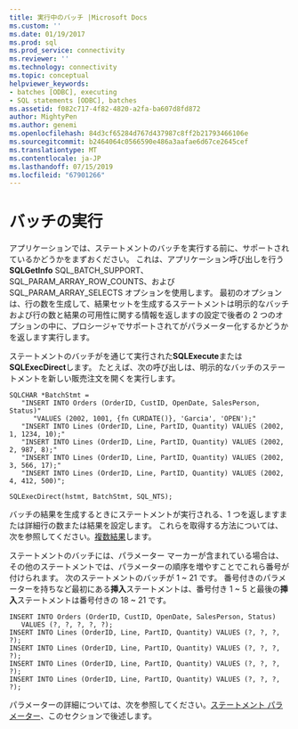 ```yaml
---
title: 実行中のバッチ |Microsoft Docs
ms.custom: ''
ms.date: 01/19/2017
ms.prod: sql
ms.prod_service: connectivity
ms.reviewer: ''
ms.technology: connectivity
ms.topic: conceptual
helpviewer_keywords:
- batches [ODBC], executing
- SQL statements [ODBC], batches
ms.assetid: f082c717-4f82-4820-a2fa-ba607d8fd872
author: MightyPen
ms.author: genemi
ms.openlocfilehash: 84d3cf65284d767d437987c8ff2b21793466106e
ms.sourcegitcommit: b2464064c0566590e486a3aafae6d67ce2645cef
ms.translationtype: MT
ms.contentlocale: ja-JP
ms.lasthandoff: 07/15/2019
ms.locfileid: "67901266"
---
```

# <a name="executing-batches"></a>バッチの実行
アプリケーションでは、ステートメントのバッチを実行する前に、サポートされているかどうかをまずおください。 これは、アプリケーション呼び出しを行う**SQLGetInfo** SQL_BATCH_SUPPORT、SQL_PARAM_ARRAY_ROW_COUNTS、および SQL_PARAM_ARRAY_SELECTS オプションを使用します。 最初のオプションは、行の数を生成して、結果セットを生成するステートメントは明示的なバッチおよび行の数と結果の可用性に関する情報を返しますの設定で後者の 2 つのオプションの中に、プロシージャでサポートされてがパラメーター化するかどうかを返します実行します。  
  
 ステートメントのバッチがを通じて実行された**SQLExecute**または**SQLExecDirect**します。 たとえば、次の呼び出しは、明示的なバッチのステートメントを新しい販売注文を開くを実行します。  
  
```  
SQLCHAR *BatchStmt =  
   "INSERT INTO Orders (OrderID, CustID, OpenDate, SalesPerson, Status)"  
      "VALUES (2002, 1001, {fn CURDATE()}, 'Garcia', 'OPEN');"  
   "INSERT INTO Lines (OrderID, Line, PartID, Quantity) VALUES (2002, 1, 1234, 10);"  
   "INSERT INTO Lines (OrderID, Line, PartID, Quantity) VALUES (2002, 2, 987, 8);"  
   "INSERT INTO Lines (OrderID, Line, PartID, Quantity) VALUES (2002, 3, 566, 17);"  
   "INSERT INTO Lines (OrderID, Line, PartID, Quantity) VALUES (2002, 4, 412, 500)";  
  
SQLExecDirect(hstmt, BatchStmt, SQL_NTS);  
```  
  
 バッチの結果を生成するときにステートメントが実行される、1 つを返しますまたは詳細行の数または結果を設定します。 これらを取得する方法については、次を参照してください。[複数結果](../../../odbc/reference/develop-app/multiple-results.md)します。  
  
 ステートメントのバッチには、パラメーター マーカーが含まれている場合は、その他のステートメントでは、パラメーターの順序を増やすことでこれら番号が付けられます。 次のステートメントのバッチが 1 ~ 21 です。 番号付きのパラメーターを持ちなど最初にある**挿入**ステートメントは、番号付き 1 ~ 5 と最後の**挿入**ステートメントは番号付きの 18 ~ 21 です。  
  
```  
INSERT INTO Orders (OrderID, CustID, OpenDate, SalesPerson, Status)  
   VALUES (?, ?, ?, ?, ?);  
INSERT INTO Lines (OrderID, Line, PartID, Quantity) VALUES (?, ?, ?, ?);  
INSERT INTO Lines (OrderID, Line, PartID, Quantity) VALUES (?, ?, ?, ?);  
INSERT INTO Lines (OrderID, Line, PartID, Quantity) VALUES (?, ?, ?, ?);  
INSERT INTO Lines (OrderID, Line, PartID, Quantity) VALUES (?, ?, ?, ?);  
```  
  
 パラメーターの詳細については、次を参照してください。[ステートメント パラメーター](../../../odbc/reference/develop-app/statement-parameters.md)、このセクションで後述します。
